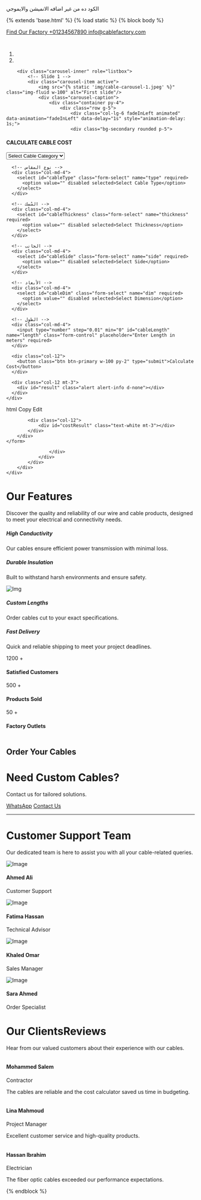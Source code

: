 الكود ده من غير اضافه الانميشن والايموجي   










{% extends 'base.html' %}
{% load static %}
{% block body %}

<!-- Topbar Start -->
<div class="container-fluid topbar bg-secondary d-none d-xl-block w-100">
    <div class="container">
        <div class="row gx-0 align-items-center" style="height: 45px;">
            <div class="col-lg-6 text-center text-lg-start mb-lg-0">
                <div class="d-flex flex-wrap">
                    <a href="#" class="text-muted me-4">
                        <i class="fas fa-map-marker-alt text-primary me-2"></i>Find Our Factory
                    </a>
                    <a href="tel:+01234567890" class="text-muted me-4">
                        <i class="fas fa-phone-alt text-primary me-2"></i>+01234567890
                    </a>
                    <a href="mailto:info@cablefactory.com" class="text-muted me-0">
                        <i class="fas fa-envelope text-primary me-2"></i>info@cablefactory.com
                    </a>
                </div>
            </div>
            <div class="col-lg-6 text-center text-lg-end">
                <div class="d-flex align-items-center justify-content-end">
                    <a href="#" class="btn btn-light btn-sm-square rounded-circle me-3"><i class="fab fa-facebook-f"></i></a>
                    <a href="#" class="btn btn-light btn-sm-square rounded-circle me-3"><i class="fab fa-twitter"></i></a>
                    <a href="#" class="btn btn-light btn-sm-square rounded-circle me-3"><i class="fab fa-instagram"></i></a>
                    <a href="#" class="btn btn-light btn-sm-square rounded-circle me-0"><i class="fab fa-linkedin-in"></i></a>
                </div>
            </div>
        </div>
    </div>
</div>
<!-- Topbar End -->

<!-- Carousel Start -->
<div class="header-carousel">
    <div id="carouselId" class="carousel slide" data-bs-ride="carousel" data-bs-interval="false">
        <ol class="carousel-indicators">
            <li data-bs-target="#carouselId" data-bs-slide-to="0" class="active" aria-current="true" aria-label="First slide"></li>
            <li data-bs-target="#carouselId" data-bs-slide-to="1" aria-label="Second slide"></li>
        </ol>

        <div class="carousel-inner" role="listbox">
            <!-- Slide 1 -->
            <div class="carousel-item active">
                <img src="{% static 'img/cable-carousel-1.jpeg' %}" class="img-fluid w-100" alt="First slide"/>
                <div class="carousel-caption">
                    <div class="container py-4">
                        <div class="row g-5">
                            <div class="col-lg-6 fadeInLeft animated" data-animation="fadeInLeft" data-delay="1s" style="animation-delay: 1s;">
                            <div class="bg-secondary rounded p-5">
  <h4 class="text-white mb-4">CALCULATE CABLE COST</h4>
  <form id="priceForm" method="POST">
    <div class="row g-3">
      <!-- كاتيجوري -->
      <div class="col-md-4">
        <select id="cableCategory" class="form-select" name="category" required>
          <option value="" disabled selected>Select Cable Category</option>
          <option value="ladder">Ladder</option>
          <option value="tray">Tray</option>
        </select>
      </div>

      <!-- نوع المقاس -->
      <div class="col-md-4">
        <select id="cableType" class="form-select" name="type" required>
          <option value="" disabled selected>Select Cable Type</option>
        </select>
      </div>

      <!-- السُمك -->
      <div class="col-md-4">
        <select id="cableThickness" class="form-select" name="thickness" required>
          <option value="" disabled selected>Select Thickness</option>
        </select>
      </div>

      <!-- الجانب -->
      <div class="col-md-4">
        <select id="cableSide" class="form-select" name="side" required>
          <option value="" disabled selected>Select Side</option>
        </select>
      </div>

      <!-- الأبعاد -->
      <div class="col-md-4">
        <select id="cableDim" class="form-select" name="dim" required>
          <option value="" disabled selected>Select Dimension</option>
        </select>
      </div>

      <!-- الطول -->
      <div class="col-md-4">
        <input type="number" step="0.01" min="0" id="cableLength" name="length" class="form-control" placeholder="Enter Length in meters" required>
      </div>

      <div class="col-12">
        <button class="btn btn-primary w-100 py-2" type="submit">Calculate Cost</button>
      </div>

      <div class="col-12 mt-3">
        <div id="result" class="alert alert-info d-none"></div>
      </div>
    </div>
  </form>
  <div class="col-12">
    <div id="costResult" class="text-white mt-3"></div>
  </div>
</div>
</form>


html
Copy
Edit
<script>
const ladderData = {{ options_json_ladder|safe }};
const trayData = {{ options_json_tray|safe }};

const form = document.getElementById("priceForm");
form.addEventListener("submit", function(e) {
  e.preventDefault();
  const category = document.getElementById("cableCategory").value;
  const type = document.getElementById("cableType").value;
  const thickness = document.getElementById("cableThickness").value;
  const side = document.getElementById("cableSide").value;
  const dim = document.getElementById("cableDim").value;
  const length = document.getElementById("cableLength").value;

  if (!category || !type || !thickness || !dim || !length || (category === "ladder" && !side)) {
    alert("Please fill in all fields correctly.");
    return;
  }

  const requestData = {
    category: category,
    type: type,
    thickness: thickness,
    dim: dim,
    length: length,
    side: category === "ladder" ? side : "" // send blank if tray
  };

  fetch("{% url 'home:calculate_price' %}", {
    method: "POST",
    headers: {
      "X-CSRFToken": "{{ csrf_token }}",
      "Content-Type": "application/x-www-form-urlencoded"
    },
    body: new URLSearchParams(requestData)
  })
  .then(res => res.json())
  .then(data => {
    const resultDiv = document.getElementById("costResult");
    if (data.total_price) {
      resultDiv.innerHTML = `
        ✅ <strong>Total Price:</strong> ${data.total_price} EGP<br>
        💰 <strong>Price/m:</strong> ${data.price_per_meter} EGP<br>
        📏 <strong>Length:</strong> ${data.length} m
      `;
    } else {
      resultDiv.innerHTML = `<span class="text-danger">${data.error || 'No match found.'}</span>`;
    }
  })
  .catch(err => {
    document.getElementById("costResult").innerHTML = `<span class="text-danger">Error: ${err}</span>`;
  });
});

const categorySelect = document.getElementById("cableCategory");
categorySelect.addEventListener('change', function () {
  const selectedCategory = this.value;
  const data = selectedCategory === 'ladder' ? ladderData : trayData;

  const typeSelect = document.getElementById('cableType');
  const thicknessSelect = document.getElementById('cableThickness');
  const sideSelect = document.getElementById('cableSide');
  const dimSelect = document.getElementById('cableDim');

  // 👇 reset all fields
  typeSelect.innerHTML = '<option disabled selected>Select Cable Type</option>';
  thicknessSelect.innerHTML = '<option disabled selected>Select Thickness</option>';
  sideSelect.innerHTML = '<option disabled selected>Select Side</option>';
  dimSelect.innerHTML = '<option disabled selected>Select Dimension</option>';

  // 🧠 Hide or show "side" field
  if (selectedCategory === 'tray') {
    sideSelect.parentElement.style.display = 'none';
  } else {
    sideSelect.parentElement.style.display = 'block';
  }

  for (const t in data) {
    typeSelect.innerHTML += `<option value="${t}">${t}</option>`;
  }

  typeSelect.addEventListener('change', function () {
    const selectedType = this.value;
    const options = data[selectedType] || [];

    // reset options
    thicknessSelect.innerHTML = '<option disabled selected>Select Thickness</option>';
    dimSelect.innerHTML = '<option disabled selected>Select Dimension</option>';
    sideSelect.innerHTML = '<option disabled selected>Select Side</option>';

    const addedThick = new Set(), addedSide = new Set(), addedDim = new Set();
    options.forEach(opt => {
      if (!addedThick.has(opt.thickness)) {
        addedThick.add(opt.thickness);
        thicknessSelect.innerHTML += `<option value="${opt.thickness}">${opt.thickness} mm</option>`;
      }
      if (!addedDim.has(opt.dim)) {
        addedDim.add(opt.dim);
        dimSelect.innerHTML += `<option value="${opt.dim}">${opt.dim}</option>`;
      }
      if (selectedCategory === "ladder" && opt.side && !addedSide.has(opt.side)) {
        addedSide.add(opt.side);
        sideSelect.innerHTML += `<option value="${opt.side}">${opt.side}</option>`;
      }
    });
  });
});
</script>

            <div class="col-12">
                <div id="costResult" class="text-white mt-3"></div>
            </div>
        </div>
    </form>
</div>
                           
                    </div>
                </div>
            </div>
        </div>
    </div>
</div>
<!-- Carousel End -->

<!-- JavaScript for Cost Calculation -->


<!-- Features Start -->
<div class="container-fluid feature py-5">
    <div class="container py-5">
        <div class="text-center mx-auto pb-5 wow fadeInUp" data-wow-delay="0.1s" style="max-width: 800px;">
            <h1 class="display-5 text-capitalize mb-3">Our <span class="text-primary">Features</span></h1>
            <p class="mb-0">Discover the quality and reliability of our wire and cable products, designed to meet your electrical and connectivity needs.</p>
        </div>
        <div class="row g-4 align-items-center">
            <div class="col-xl-4">
                <div class="row gy-4 gx-0">
                    <div class="col-12 wow fadeInUp" data-wow-delay="0.1s">
                        <div class="feature-item">
                            <div class="feature-icon">
                                <span class="fa fa-bolt fa-2x"></span>
                            </div>
                            <div class="ms-4">
                                <h5 class="mb-3">High Conductivity</h5>
                                <p class="mb-0">Our cables ensure efficient power transmission with minimal loss.</p>
                            </div>
                        </div>
                    </div>
                    <div class="col-12 wow fadeInUp" data-wow-delay="0.3s">
                        <div class="feature-item">
                            <div class="feature-icon">
                                <span class="fa fa-shield-alt fa-2x"></span>
                            </div>
                            <div class="ms-4">
                                <h5 class="mb-3">Durable Insulation</h5>
                                <p class="mb-0">Built to withstand harsh environments and ensure safety.</p>
                            </div>
                        </div>
                    </div>
                </div>
            </div>
            <div class="col-lg-12 col-xl-4 wow fadeInUp" data-wow-delay="0.2s">
                <img src="{% static 'img/cable-features-img.png' %}" class="img-fluid w-100" style="object-fit: cover;" alt="Img">
            </div>
            <div class="col-xl-4">
                <div class="row gy-4 gx-0">
                    <div class="col-12 wow fadeInUp" data-wow-delay="0.1s">
                        <div class="feature-item justify-content-end">
                            <div class="text-end me-4">
                                <h5 class="mb-3">Custom Lengths</h5>
                                <p class="mb-0">Order cables cut to your exact specifications.</p>
                            </div>
                            <div class="feature-icon">
                                <span class="fa fa-cut fa-2x"></span>
                            </div>
                        </div>
                    </div>
                    <div class="col-12 wow fadeInUp" data-wow-delay="0.3s">
                        <div class="feature-item justify-content-end">
                            <div class="text-end me-4">
                                <h5 class="mb-3">Fast Delivery</h5>
                                <p class="mb-0">Quick and reliable shipping to meet your project deadlines.</p>
                            </div>
                            <div class="feature-icon">
                                <span class="fa fa-truck fa-2x"></span>
                            </div>
                        </div>
                    </div>
                </div>
            </div>
        </div>
    </div>
</div>
<!-- Features End -->

<!-- Fact Counter -->
<div class="container-fluid counter bg-secondary py-5">
    <div class="container py-5">
        <div class="row g-5">
            <div class="col-md-6 col-lg-6 col-xl-3 wow fadeInUp" data-wow-delay="0.1s">
                <div class="counter-item text-center">
                    <div class="counter-item-icon mx-auto">
                        <i class="fas fa-users fa-2x"></i>
                    </div>
                    <div class="counter-counting my-3">
                        <span class="text-white fs-2 fw-bold" data-toggle="counter-up">1200</span>
                        <span class="h1 fw-bold text-white">+</span>
                    </div>
                    <h4 class="text-white mb-0">Satisfied Customers</h4>
                </div>
            </div>
            <div class="col-md-6 col-lg-6 col-xl-3 wow fadeInUp" data-wow-delay="0.3s">
                <div class="counter-item text-center">
                    <div class="counter-item-icon mx-auto">
                        <i class="fas fa-box fa-2x"></i>
                    </div>
                    <div class="counter-counting my-3">
                        <span class="text-white fs-2 fw-bold" data-toggle="counter-up">500</span>
                        <span class="h1 fw-bold text-white">+</span>
                    </div>
                    <h4 class="text-white mb-0">Products Sold</h4>
                </div>
            </div>
            <div class="col-md-6 col-lg-6 col-xl-3 wow fadeInUp" data-wow-delay="0.5s">
                <div class="counter-item text-center">
                    <div class="counter-item-icon mx-auto">
                        <i class="fas fa-industry fa-2x"></i>
                    </div>
                    <div class="counter-counting my-3">
                        <span class="text-white fs-2 fw-bold" data-toggle="counter-up">50</span>
                        <span class="h1 fw-bold text-white">+</span>
                    </div>
                    <h4 class="text-white mb-0">Factory Outlets</h4>
                </div>
            </div>
        </div>
    </div>
</div>
<!-- Fact Counter End -->

<!-- Banner Start -->
<div class="container-fluid banner pb-5 wow zoomInDown" data-wow-delay="0.1s">
    <div class="container pb-5">
        <div class="banner-item rounded">
            <img src="{% static 'img/cable-banner.jpg' %}" class="img-fluid rounded w-100" alt="">
            <div class="banner-content">
                <h2 class="text-primary">Order Your Cables</h2>
                <h1 class="text-white">Need Custom Cables?</h1>
                <p class="text-white">Contact us for tailored solutions.</p>
                <div class="banner-btn">
                    <a href="#" class="btn btn-secondary rounded-pill py-3 px-4 px-md-5 me-2">WhatsApp</a>
                    <a href="#" class="btn btn-primary rounded-pill py-3 px-4 px-md-5 ms-2">Contact Us</a>
                </div>
            </div>
        </div>
    </div>
</div>
<!-- Banner End -->

<hr>

<!-- Team Start -->
<div class="container-fluid team pb-5">
    <div class="container pb-5">
        <div class="text-center mx-auto pb-5 wow fadeInUp" data-wow-delay="0.1s" style="max-width: 800px;">
            <h1 class="display-5 text-capitalize mb-3">Customer <span class="text-primary">Support</span> Team</h1>
            <p class="mb-0">Our dedicated team is here to assist you with all your cable-related queries.</p>
        </div>
        <div class="row g-4">
            <div class="col-md-6 col-lg-6 col-xl-3 wow fadeInUp" data-wow-delay="0.1s">
                <div class="team-item p-4 pt-0">
                    <div class="team-img">
                        <img src="{% static 'img/team-1.jpg' %}" class="img-fluid rounded w-100" alt="Image">
                    </div>
                    <div class="team-content pt-4">
                        <h4>Ahmed Ali</h4>
                        <p>Customer Support</p>
                        <div class="team-icon d-flex justify-content-center">
                            <a class="btn btn-square btn-light rounded-circle mx-1" href=""><i class="fab fa-facebook-f"></i></a>
                            <a class="btn btn-square btn-light rounded-circle mx-1" href=""><i class="fab fa-twitter"></i></a>
                            <a class="btn btn-square btn-light rounded-circle mx-1" href=""><i class="fab fa-instagram"></i></a>
                            <a class="btn btn-square btn-light rounded-circle mx-1" href=""><i class="fab fa-linkedin-in"></i></a>
                        </div>
                    </div>
                </div>
            </div>
            <div class="col-md-6 col-lg-6 col-xl-3 wow fadeInUp" data-wow-delay="0.3s">
                <div class="team-item p-4 pt-0">
                    <div class="team-img">
                        <img src="{% static 'img/team-2.jpg' %}" class="img-fluid rounded w-100" alt="Image">
                    </div>
                    <div class="team-content pt-4">
                        <h4>Fatima Hassan</h4>
                        <p>Technical Advisor</p>
                        <div class="team-icon d-flex justify-content-center">
                            <a class="btn btn-square btn-light rounded-circle mx-1" href=""><i class="fab fa-facebook-f"></i></a>
                            <a class="btn btn-square btn-light rounded-circle mx-1" href=""><i class="fab fa-twitter"></i></a>
                            <a class="btn btn-square btn-light rounded-circle mx-1" href=""><i class="fab fa-instagram"></i></a>
                            <a class="btn btn-square btn-light rounded-circle mx-1" href=""><i class="fab fa-linkedin-in"></i></a>
                        </div>
                    </div>
                </div>
            </div>
            <div class="col-md-6 col-lg-6 col-xl-3 wow fadeInUp" data-wow-delay="0.5s">
                <div class="team-item p-4 pt-0">
                    <div class="team-img">
                        <img src="{% static 'img/team-3.jpg' %}" class="img-fluid rounded w-100" alt="Image">
                    </div>
                    <div class="team-content pt-4">
                        <h4>Khaled Omar</h4>
                        <p>Sales Manager</p>
                        <div class="team-icon d-flex justify-content-center">
                            <a class="btn btn-square btn-light rounded-circle mx-1" href=""><i class="fab fa-facebook-f"></i></a>
                            <a class="btn btn-square btn-light rounded-circle mx-1" href=""><i class="fab fa-twitter"></i></a>
                            <a class="btn btn-square btn-light rounded-circle mx-1" href=""><i class="fab fa-instagram"></i></a>
                            <a class="btn btn-square btn-light rounded-circle mx-1" href=""><i class="fab fa-linkedin-in"></i></a>
                        </div>
                    </div>
                </div>
            </div>
            <div class="col-md-6 col-lg-6 col-xl-3 wow fadeInUp" data-wow-delay="0.7s">
                <div class="team-item p-4 pt-0">
                    <div class="team-img">
                        <img src="{% static 'img/team-4.jpg' %}" class="img-fluid rounded w-100" alt="Image">
                    </div>
                    <div class="team-content pt-4">
                        <h4>Sara Ahmed</h4>
                        <p>Order Specialist</p>
                        <div class="team-icon d-flex justify-content-center">
                            <a class="btn btn-square btn-light rounded-circle mx-1" href=""><i class="fab fa-facebook-f"></i></a>
                            <a class="btn btn-square btn-light rounded-circle mx-1" href=""><i class="fab fa-twitter"></i></a>
                            <a class="btn btn-square btn-light rounded-circle mx-1" href=""><i class="fab fa-instagram"></i></a>
                            <a class="btn btn-square btn-light rounded-circle mx-1" href=""><i class="fab fa-linkedin-in"></i></a>
                        </div>
                    </div>
                </div>
            </div>
        </div>
    </div>
</div>
<!-- Team End -->

<!-- Testimonial Start -->
<div class="container-fluid testimonial pb-5">
    <div class="container pb-5">
        <div class="text-center mx-auto pb-5 wow fadeInUp" data-wow-delay="0.1s" style="max-width: 800px;">
            <h1 class="display-5 text-capitalize mb-3">Our Clients<span class="text-primary">Reviews</span></h1>
            <p class="mb-0">Hear from our valued customers about their experience with our cables.</p>
        </div>
        <div class="owl-carousel testimonial-carousel wow fadeInUp" data-wow-delay="0.1s">
            <div class="testimonial-item">
                <div class="testimonial-quote"><i class="fa fa-quote-right fa-2x"></i></div>
                <div class="testimonial-inner p-4">
                    <img src="{% static 'img/testimonial-1.jpg' %}" class="img-fluid rounded" alt="">
                    <div class="ms-4">
                        <h4>Mohammed Salem</h4>
                        <p>Contractor</p>
                        <div class="d-flex text-primary">
                            <i class="fas fa-star"></i>
                            <i class="fas fa-star"></i>
                            <i class="fas fa-star"></i>
                            <i class="fas fa-star"></i>
                            <i class="fas fa-star text-body"></i>
                        </div>
                    </div>
                </div>
                <div class="border-top rounded-bottom p-4">
                    <p class="mb-0">The cables are reliable and the cost calculator saved us time in budgeting.</p>
                </div>
            </div>
            <div class="testimonial-item">
                <div class="testimonial-quote"><i class="fa fa-quote-right fa-2x"></i></div>
                <div class="testimonial-inner p-4">
                    <img src="{% static 'img/testimonial-2.jpg' %}" class="img-fluid rounded" alt="">
                    <div class="ms-4">
                        <h4>Lina Mahmoud</h4>
                        <p>Project Manager</p>
                        <div class="d-flex text-primary">
                            <i class="fas fa-star"></i>
                            <i class="fas fa-star"></i>
                            <i class="fas fa-star"></i>
                            <i class="fas fa-star text-body"></i>
                            <i class="fas fa-star text-body"></i>
                        </div>
                    </div>
                </div>
                <div class="border-top rounded-bottom p-4">
                    <p class="mb-0">Excellent customer service and high-quality products.</p>
                </div>
            </div>
            <div class="testimonial-item">
                <div class="testimonial-quote"><i class="fa fa-quote-right fa-2x"></i></div>
                <div class="testimonial-inner p-4">
                    <img src="{% static 'img/testimonial-3.jpg' %}" class="img-fluid rounded" alt="">
                    <div class="ms-4">
                        <h4>Hassan Ibrahim</h4>
                        <p>Electrician</p>
                        <div class="d-flex text-primary">
                            <i class="fas fa-star"></i>
                            <i class="fas fa-star"></i>
                            <i class="fas fa-star"></i>
                            <i class="fas fa-star"></i>
                            <i class="fas fa-star"></i>
                        </div>
                    </div>
                </div>
                <div class="border-top rounded-bottom p-4">
                    <p class="mb-0">The fiber optic cables exceeded our performance expectations.</p>
                </div>
            </div>
        </div>
    </div>
</div>
<!-- Testimonial End -->

{% endblock %}